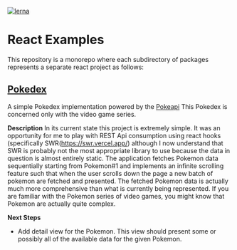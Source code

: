 [![lerna](https://img.shields.io/badge/maintained%20with-lerna-cc00ff.svg)](https://lerna.js.org/)

# React Examples
This repository is a monorepo where each subdirectory of packages represents a separate react project as follows:

## [Pokedex](packages/pokedex) 
A simple Pokedex implementation powered by the [Pokeapi](https://pokeapi.co) This Pokedex is concerned only with the video game series.

**Description**
In its current state this project is extremely simple.  It was an opportunity for me to play with REST Api consumption using react hooks (specifically SWR(https://swr.vercel.app/) although I now understand that SWR is probably not the most appropriate library to use because the data in question is almost entirely static.  The application fetches Pokemon data sequentially starting from Pokemon#1 and implements an infinite scrolling feature such that when the user scrolls down the page a new batch of pokemon are fetched and presented.  The fetched Pokemon data is actually much more comprehensive than what is currently being represented.  If you are familiar with the Pokemon series of video games, you might know that Pokemon are actually quite complex.

**Next Steps**
- Add detail view for the Pokemon.  This view should present some or possibly all of the available data for the given Pokemon.

